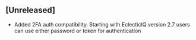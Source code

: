 ## [Unreleased]
 - Added 2FA auth compatibility. Starting with EclecticIQ version 2.7 users can use either password or token for authentication
